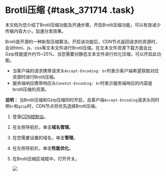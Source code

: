 # Brotli压缩 {#task_371714 .task}

本文档为您介绍了Brotli压缩功能及开通步骤。开启Brotli压缩功能，可以有效减少传输内容大小，加速分发效果。

Brotli是开源的一种新型压缩算法。开启该功能后，CDN节点返回请求的资源时，会对html、js、css等文本文件进行Brotli压缩。在文本文件资源下载方面会比Gzip性能提升约15~25%。当您需要对静态文本文件进行优化压缩，可以开启此功能。

-   当客户端的请求携带请求头`Accept-Encoding: br`时表示客户端希望获取对应资源时进行Brotli压缩。
-   服务端响应携带响应头`Conetnt-Encoding: br`时表示服务端响应的内容是brotli压缩的资源。

**说明：** 当Brotli压缩和Gzip压缩同时开启，且客户端`Accept-Encoding`请求头同时带`br`和`gzip`时，CDN节点将优先选择Brotli压缩。

1.  登录[CDN控制台](https://cdn.console.aliyun.com/overview)。
2.  在左侧导航栏，单击**域名管理**。
3.  在您需要设置的域名，单击**管理**。
4.  在左侧导航栏，单击**性能优化**。
5.  在Brotli压缩区域框中，打开开关。 

    ![](http://static-aliyun-doc.oss-cn-hangzhou.aliyuncs.com/assets/img/301855/156014885148022_zh-CN.png)


